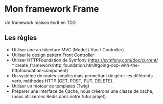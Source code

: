 # Mon framework Frame
Un framework maison écrit en TDD

## Les règles
 * Utiliser une architecture MVC (Model / Vue / Controller)
 * Utiliser le design pattern Front Controller
 * Utiliser HTTPFoundation de Symfony (https://symfony.com/doc/current/ * create_framework/http_foundation.html#going-oop-with-the-httpfoundation-component)
 * Un système de routes simples mais permettant de gérer les différents verb, méthodes HTTP (GET, POST, PUT, DELETE). 
 * Utiliser un moteur de templates (Twig)
*  Préparer une interface de Cache, nous créerons une classe de cache, (nous utiliserons Redis dans notre futur projet).

